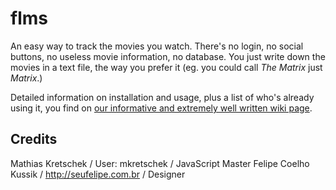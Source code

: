 # flms

An easy way to track the movies you watch. There's no login, no social buttons, no useless movie information, no database. You just write down the movies in a text file, the way you prefer it (eg. you could call *The Matrix* just *Matrix*.)

Detailed information on installation and usage, plus a list of who's already using it, you find on [our informative and extremely well written wiki page](https://github.com/seufelipe/flms/wiki).

## Credits

Mathias Kretschek / User: mkretschek / JavaScript Master
Felipe Coelho Kussik / <http://seufelipe.com.br> / Designer
